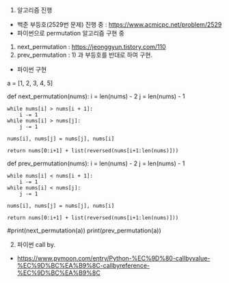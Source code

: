 1. 알고리즘 진행  
- 백준 부등호(2529번 문제) 진행 중 : https://www.acmicpc.net/problem/2529  
- 파이썬으로 permutation 알고리즘 구현 중
1) next_permutation : https://jeonggyun.tistory.com/110  
2) prev_permutation : 1) 과 부등호를 반대로 하여 구현.  

- 파이썬 구현  

a = [1, 2, 3, 4, 5]

def next_permutation(nums):
    i = len(nums) - 2
    j = len(nums) - 1

    while nums[i] > nums[i + 1]:
        i -= 1        
    while nums[i] > nums[j]:
        j -= 1

    nums[i], nums[j] = nums[j], nums[i]

    return nums[0:i+1] + list(reversed(nums[i+1:len(nums)]))
        

def prev_permutation(nums):
    i = len(nums) - 2
    j = len(nums) - 1

    while nums[i] < nums[i + 1]:
        i -= 1
    while nums[i] < nums[j]:
        j -= 1

    nums[i], nums[j] = nums[j], nums[i]

    return nums[0:i+1] + list(reversed(nums[i+1:len(nums)]))

#print(next_permutation(a))
print(prev_permutation(a))

2. 파이썬 call by.  
- https://www.pymoon.com/entry/Python-%EC%9D%80-callbyvalue-%EC%9D%BC%EA%B9%8C-callbyreference-%EC%9D%BC%EA%B9%8C
